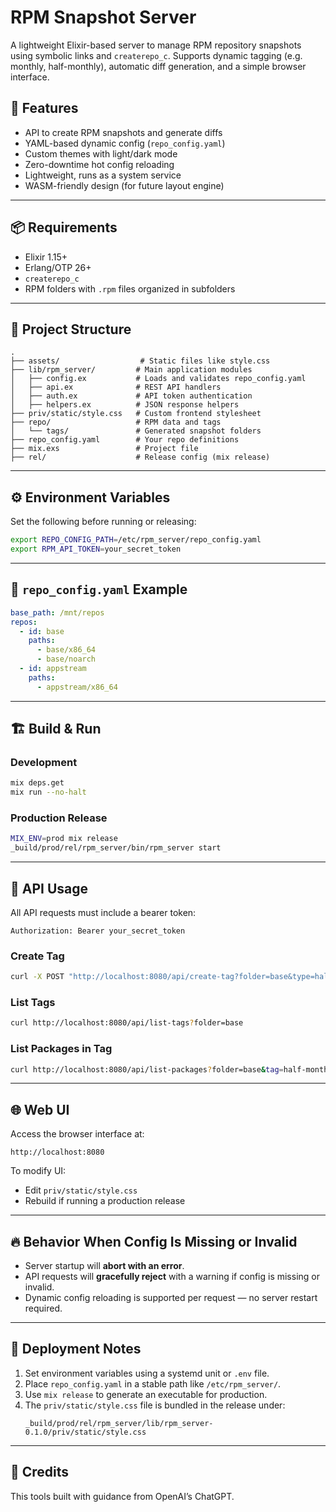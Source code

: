 
# RPM Snapshot Server

A lightweight Elixir-based server to manage RPM repository snapshots using symbolic links and `createrepo_c`. Supports dynamic tagging (e.g. monthly, half-monthly), automatic diff generation, and a simple browser interface.

## 🧰 Features

- API to create RPM snapshots and generate diffs
- YAML-based dynamic config (`repo_config.yaml`)
- Custom themes with light/dark mode
- Zero-downtime hot config reloading
- Lightweight, runs as a system service
- WASM-friendly design (for future layout engine)

---

## 📦 Requirements

- Elixir 1.15+
- Erlang/OTP 26+
- `createrepo_c`
- RPM folders with `.rpm` files organized in subfolders

---

## 📁 Project Structure

```
.
├── assets/                  # Static files like style.css
├── lib/rpm_server/         # Main application modules
│   ├── config.ex           # Loads and validates repo_config.yaml
│   ├── api.ex              # REST API handlers
│   ├── auth.ex             # API token authentication
│   ├── helpers.ex          # JSON response helpers
├── priv/static/style.css   # Custom frontend stylesheet
├── repo/                   # RPM data and tags
│   └── tags/               # Generated snapshot folders
├── repo_config.yaml        # Your repo definitions
├── mix.exs                 # Project file
├── rel/                    # Release config (mix release)
```

---

## ⚙️ Environment Variables

Set the following before running or releasing:

```bash
export REPO_CONFIG_PATH=/etc/rpm_server/repo_config.yaml
export RPM_API_TOKEN=your_secret_token
```

---

## 📝 `repo_config.yaml` Example

```yaml
base_path: /mnt/repos
repos:
  - id: base
    paths:
      - base/x86_64
      - base/noarch
  - id: appstream
    paths:
      - appstream/x86_64
```

---

## 🏗️ Build & Run

### Development

```bash
mix deps.get
mix run --no-halt
```

### Production Release

```bash
MIX_ENV=prod mix release
_build/prod/rel/rpm_server/bin/rpm_server start
```

---

## 🔐 API Usage

All API requests must include a bearer token:

```http
Authorization: Bearer your_secret_token
```

### Create Tag

```bash
curl -X POST "http://localhost:8080/api/create-tag?folder=base&type=half-monthly"   -H "Authorization: Bearer your_secret_token"
```

### List Tags

```bash
curl http://localhost:8080/api/list-tags?folder=base
```

### List Packages in Tag

```bash
curl http://localhost:8080/api/list-packages?folder=base&tag=half-monthly
```

---

## 🌐 Web UI

Access the browser interface at:

```
http://localhost:8080
```

To modify UI:

- Edit `priv/static/style.css`
- Rebuild if running a production release

---

## 🔥 Behavior When Config Is Missing or Invalid

- Server startup will **abort with an error**.
- API requests will **gracefully reject** with a warning if config is missing or invalid.
- Dynamic config reloading is supported per request — no server restart required.

---

## 🚀 Deployment Notes

1. Set environment variables using a systemd unit or `.env` file.
2. Place `repo_config.yaml` in a stable path like `/etc/rpm_server/`.
3. Use `mix release` to generate an executable for production.
4. The `priv/static/style.css` file is bundled in the release under:
   ```
   _build/prod/rel/rpm_server/lib/rpm_server-0.1.0/priv/static/style.css
   ```
---

## 🙏 Credits

This tools built with guidance from OpenAI’s ChatGPT.
